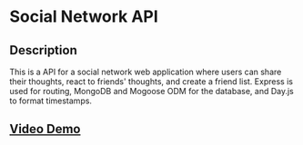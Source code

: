 # Social Network API

## Description

This is a API for a social network web application where users can share their thoughts, react to friends' thoughts, and create a friend list. Express is used for routing, MongoDB and Mogoose ODM for the database, and Day.js to format timestamps.

## [Video Demo](https://drive.google.com/file/d/1uXtwS4P2uj_yzA2YV5bUTLL4apLevyRg/view)